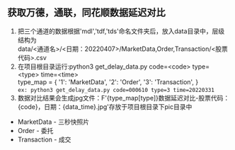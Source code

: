 ## 获取万德，通联，同花顺数据延迟对比

1. 把三个通道的数据根据'mdl','tdf,'tds'命名文件夹后，放入data目录中，层级结构为<br/>
    data/<通道名>/<日期：20220407>/MarketData,Order,Transaction/<股票代码>.csv<br/>
2. 在项目根目录运行:python3 get_delay_data.py code=\<code> type=\<type> time=\<time><br/>
    type_map = {
        '1': 'MarketData',
        '2': 'Order',
        '3': 'Transaction',
    }<br/>
    ```ex: python3 get_delay_data.py code=000610 type=3 time=20220331```
3. 数据对比结果会生成jpg文件：F'{type_map[type]}数据延迟对比-股票代码：{code}，日期：{data_time}.jpg'存放于项目根目录下pic目录中

- MarketData - 三秒快照片
- Order - 委托
- Transaction - 成交